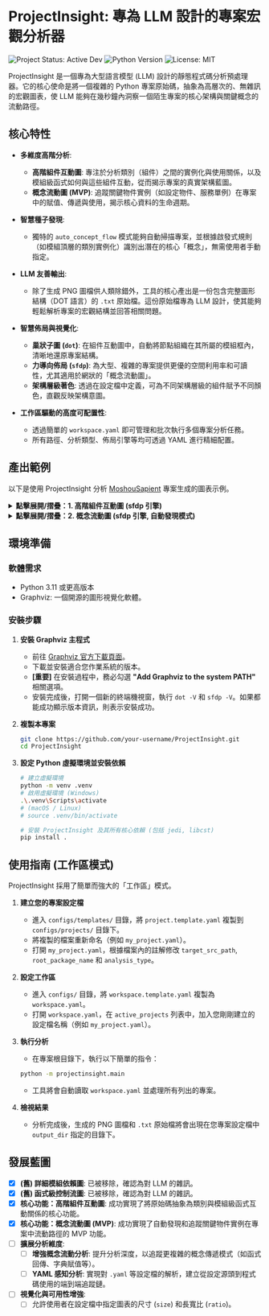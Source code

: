 # ProjectInsight: 專為 LLM 設計的專案宏觀分析器

![Project Status: Active Dev](https://img.shields.io/badge/status-active%20development-green) ![Python Version](https://img.shields.io/badge/python-3.11+-blue) ![License: MIT](https://img.shields.io/badge/License-MIT-yellow.svg)

ProjectInsight 是一個專為大型語言模型 (LLM) 設計的靜態程式碼分析預處理器。它的核心使命是將一個複雜的 Python 專案原始碼，抽象為高層次的、無雜訊的宏觀圖表，使 LLM 能夠在幾秒鐘內洞察一個陌生專案的核心架構與關鍵概念的流動路徑。

## 核心特性

-   **多維度高階分析**:
    -   **高階組件互動圖**: 專注於分析類別（組件）之間的實例化與使用關係，以及模組級函式如何與這些組件互動，從而揭示專案的真實架構藍圖。
    -   **概念流動圖 (MVP)**: 追蹤關鍵物件實例（如設定物件、服務單例）在專案中的賦值、傳遞與使用，揭示核心資料的生命週期。

-   **智慧種子發現**:
    -   獨特的 `auto_concept_flow` 模式能夠自動掃描專案，並根據啟發式規則（如模組頂層的類別實例化）識別出潛在的核心「概念」，無需使用者手動指定。

-   **LLM 友善輸出**:
    -   除了生成 PNG 圖檔供人類除錯外，工具的核心產出是一份包含完整圖形結構（DOT 語言）的 `.txt` 原始檔。這份原始檔專為 LLM 設計，使其能夠輕鬆解析專案的宏觀結構並回答相關問題。

-   **智慧佈局與視覺化**:
    -   **巢狀子圖 (`dot`)**: 在組件互動圖中，自動將節點組織在其所屬的模組框內，清晰地還原專案結構。
    -   **力導向佈局 (`sfdp`)**: 為大型、複雜的專案提供更優的空間利用率和可讀性，尤其適用於網狀的「概念流動圖」。
    -   **架構層級著色**: 透過在設定檔中定義，可為不同架構層級的組件賦予不同顏色，直觀反映架構意圖。

-   **工作區驅動的高度可配置性**:
    -   透過簡單的 `workspace.yaml` 即可管理和批次執行多個專案分析任務。
    -   所有路徑、分析類型、佈局引擎等均可透過 YAML 進行精細配置。

## 產出範例

以下是使用 ProjectInsight 分析 [MoshouSapient](https://github.com/MortyTsai/Moshou_Sapient) 專案生成的圖表示例。

<details>
<summary><b>點擊展開/摺疊：1. 高階組件互動圖 (sfdp 引擎)</b></summary>

*這張圖展示了類別與模組級函式之間的「使用」關係，節點顏色代表其所屬的架構層級。*

<img width="2160" height="1462" alt="moshousapient_component_sfdp_component_interaction_sfdp" src="https://github.com/user-attachments/assets/9906c4f0-574e-4be6-a97f-daa97784c002" />

</details>

<details>
<summary><b>點擊展開/摺疊：2. 概念流動圖 (sfdp 引擎, 自動發現模式)</b></summary>

*這張圖展示了工具自動發現的核心概念（如 `settings` 物件）以及它們如何在專案中被賦值和傳遞。*

**[請在此處替換為 `moshousapient_auto_concept_flow` 生成的 `sfdp` 圖檔的連結]**

</details>


## 環境準備

### 軟體需求
-   Python 3.11 或更高版本
-   Graphviz: 一個開源的圖形視覺化軟體。

### 安裝步驟

1.  **安裝 Graphviz 主程式**
    -   前往 [Graphviz 官方下載頁面](https://graphviz.org/download/)。
    -   下載並安裝適合您作業系統的版本。
    -   **[重要]** 在安裝過程中，務必勾選 **"Add Graphviz to the system PATH"** 相關選項。
    -   安裝完成後，打開一個新的終端機視窗，執行 `dot -V` 和 `sfdp -V`。如果都能成功顯示版本資訊，則表示安裝成功。

2.  **複製本專案**
    ```bash
    git clone https://github.com/your-username/ProjectInsight.git
    cd ProjectInsight
    ```

3.  **設定 Python 虛擬環境並安裝依賴**
    ```bash
    # 建立虛擬環境
    python -m venv .venv
    # 啟用虛擬環境 (Windows)
    .\.venv\Scripts\activate
    # (macOS / Linux)
    # source .venv/bin/activate

    # 安裝 ProjectInsight 及其所有核心依賴 (包括 jedi, libcst)
    pip install .
    ```

## 使用指南 (工作區模式)

ProjectInsight 採用了簡單而強大的「工作區」模式。

1.  **建立您的專案設定檔**
    -   進入 `configs/templates/` 目錄，將 `project.template.yaml` 複製到 `configs/projects/` 目錄下。
    -   將複製的檔案重新命名（例如 `my_project.yaml`）。
    -   打開 `my_project.yaml`，根據檔案內的註解修改 `target_src_path`, `root_package_name` 和 `analysis_type`。

2.  **設定工作區**
    -   進入 `configs/` 目錄，將 `workspace.template.yaml` 複製為 `workspace.yaml`。
    -   打開 `workspace.yaml`，在 `active_projects` 列表中，加入您剛剛建立的設定檔名稱（例如 `my_project.yaml`）。

3.  **執行分析**
    -   在專案根目錄下，執行以下簡單的指令：
    ```bash
    python -m projectinsight.main
    ```
    -   工具將會自動讀取 `workspace.yaml` 並處理所有列出的專案。

4.  **檢視結果**
    -   分析完成後，生成的 PNG 圖檔和 `.txt` 原始檔將會出現在您專案設定檔中 `output_dir` 指定的目錄下。

## 發展藍圖

-   [x] **(舊) 詳細模組依賴圖**: 已被移除，確認為對 LLM 的雜訊。
-   [x] **(舊) 函式級控制流圖**: 已被移除，確認為對 LLM 的雜訊。
-   [x] **核心功能：高階組件互動圖**: 成功實現了將原始碼抽象為類別與模組級函式互動關係的核心功能。
-   [x] **核心功能：概念流動圖 (MVP)**: 成功實現了自動發現和追蹤關鍵物件實例在專案中流動路徑的 MVP 功能。
-   [ ] **擴展分析維度**:
    -   [ ] **增強概念流動分析**: 提升分析深度，以追蹤更複雜的概念傳遞模式（如函式回傳、字典賦值等）。
    -   [ ] **YAML 感知分析**: 實現對 `.yaml` 等設定檔的解析，建立從設定源頭到程式碼使用的端到端追蹤鏈。
-   [ ] **視覺化與可用性增強**:
    -   [ ] 允許使用者在設定檔中指定圖表的尺寸 (`size`) 和長寬比 (`ratio`)。